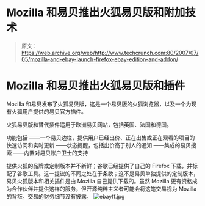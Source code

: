 # Mozilla 和易贝推出火狐易贝版和附加技术

> 原文：<https://web.archive.org/web/http://www.techcrunch.com:80/2007/07/05/mozilla-and-ebay-launch-firefox-ebay-edition-and-addon/>

# Mozilla 和易贝推出火狐易贝版和插件

Mozilla 和易贝发布了火狐易贝版，这是一个易贝版的火狐浏览器，以及一个为现有火狐用户提供的易贝官方插件。

火狐易贝版和替代插件适用于欧洲易贝网站，包括英国、法国和德国。

功能包括
——一个易贝边栏，提供用户已经出价、正在出售或正在观看的项目的快速访问和实时更新
——状态提醒，包括出价高于别人的通知
——集成的易贝搜索
——内置对易贝账户卫士的支持

提供火狐的品牌或定制版本并不新鲜；谷歌已经提供了自己的 Firefox 下载，并标配了谷歌工具。这一提议的不同之处在于条款；这不是易贝单独提供的定制版本，易贝火狐版本和相关插件是由 Mozilla 自己提供下载的。虽然 Mozilla 更有资格成为合作伙伴并提供这样的服务，但开源纯粹主义者可能会将这笔交易视为 Mozilla 的背叛。交易的财务细节没有披露。
![ebayff.jpg](img/c82b515fa1132fbff08ad22bce3d4a34.png)